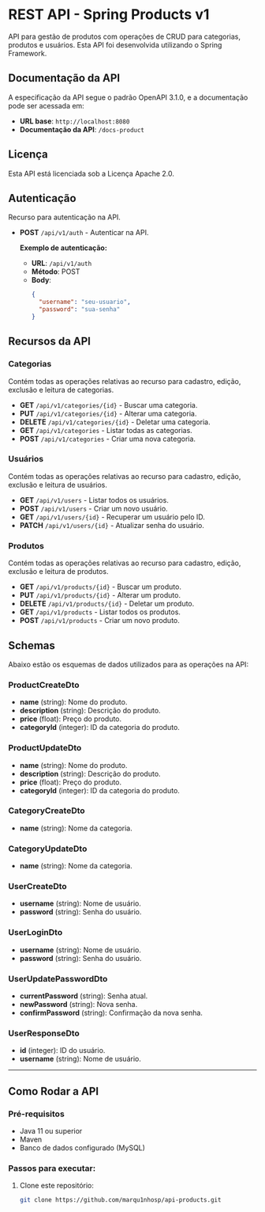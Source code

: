 # REST API - Spring Products v1

API para gestão de produtos com operações de CRUD para categorias, produtos e usuários. Esta API foi desenvolvida utilizando o Spring Framework.

## Documentação da API

A especificação da API segue o padrão OpenAPI 3.1.0, e a documentação pode ser acessada em:

- **URL base**: `http://localhost:8080`
- **Documentação da API**: `/docs-product`

## Licença

Esta API está licenciada sob a Licença Apache 2.0.

## Autenticação

Recurso para autenticação na API.

- **POST** `/api/v1/auth` - Autenticar na API.

  **Exemplo de autenticação:**

  - **URL**: `/api/v1/auth`
  - **Método**: POST
  - **Body**:
    ```json
    {
      "username": "seu-usuario",
      "password": "sua-senha"
    }
    ```

## Recursos da API

### Categorias

Contém todas as operações relativas ao recurso para cadastro, edição, exclusão e leitura de categorias.

- **GET** `/api/v1/categories/{id}` - Buscar uma categoria.
- **PUT** `/api/v1/categories/{id}` - Alterar uma categoria.
- **DELETE** `/api/v1/categories/{id}` - Deletar uma categoria.
- **GET** `/api/v1/categories` - Listar todas as categorias.
- **POST** `/api/v1/categories` - Criar uma nova categoria.

### Usuários

Contém todas as operações relativas ao recurso para cadastro, edição, exclusão e leitura de usuários.

- **GET** `/api/v1/users` - Listar todos os usuários.
- **POST** `/api/v1/users` - Criar um novo usuário.
- **GET** `/api/v1/users/{id}` - Recuperar um usuário pelo ID.
- **PATCH** `/api/v1/users/{id}` - Atualizar senha do usuário.

### Produtos

Contém todas as operações relativas ao recurso para cadastro, edição, exclusão e leitura de produtos.

- **GET** `/api/v1/products/{id}` - Buscar um produto.
- **PUT** `/api/v1/products/{id}` - Alterar um produto.
- **DELETE** `/api/v1/products/{id}` - Deletar um produto.
- **GET** `/api/v1/products` - Listar todos os produtos.
- **POST** `/api/v1/products` - Criar um novo produto.

## Schemas

Abaixo estão os esquemas de dados utilizados para as operações na API:

### ProductCreateDto

- **name** (string): Nome do produto.
- **description** (string): Descrição do produto.
- **price** (float): Preço do produto.
- **categoryId** (integer): ID da categoria do produto.

### ProductUpdateDto

- **name** (string): Nome do produto.
- **description** (string): Descrição do produto.
- **price** (float): Preço do produto.
- **categoryId** (integer): ID da categoria do produto.

### CategoryCreateDto

- **name** (string): Nome da categoria.

### CategoryUpdateDto

- **name** (string): Nome da categoria.

### UserCreateDto

- **username** (string): Nome de usuário.
- **password** (string): Senha do usuário.

### UserLoginDto

- **username** (string): Nome de usuário.
- **password** (string): Senha do usuário.

### UserUpdatePasswordDto

- **currentPassword** (string): Senha atual.
- **newPassword** (string): Nova senha.
- **confirmPassword** (string): Confirmação da nova senha.

### UserResponseDto

- **id** (integer): ID do usuário.
- **username** (string): Nome de usuário.

---

## Como Rodar a API

### Pré-requisitos

- Java 11 ou superior
- Maven
- Banco de dados configurado (MySQL)

### Passos para executar:

1. Clone este repositório:
   ```bash
   git clone https://github.com/marqu1nhosp/api-products.git
